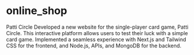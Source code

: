 # online_shop
Patti Circle
Developed a new website for the single-player card game, Patti Circle. This interactive platform allows users to test their luck with a simple card game. Implemented a seamless experience with Next.js and Tailwind CSS for the frontend, and Node.js, APIs, and MongoDB for the backend.

